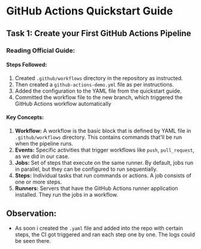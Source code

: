 # GitHub Actions Quickstart Guide

## Task 1: Create your First GitHub Actions Pipeline

### Reading Official Guide:

#### Steps Followed:

1. Created `.github/workflows` directory in the repository as instructed.
2. Then created a `github-actions-demo.yml` file as per instructions.
3. Added the configuration to the YAML file from the quickstart guide.
4. Committed the workflow file to the new branch, which triggered the GitHub Actions workflow automatically

#### Key Concepts:

1. **Workflow:** A workflow is the basic block that is defined by YAML file in `.github/workflows` directory. This contains commands that'll be run when the pipeline runs.
2. **Events:**  Specific activities that trigger workflows like `push`, `pull_request`, as we did in our case.
3. **Jobs:** Set of steps that execute on the same runner. By default, jobs run in parallel, but they can be configured to run sequentially.
4. **Steps:** Individual tasks that run commands or actions. A job consists of one or more steps.
5. **Runners:** Servers that have the GitHub Actions runner application installed. They run the jobs in a workflow.

## Observation:

- As soon i created the `.yaml` file and added into the repo with certain steps, the CI got triggered and ran each step one by one. The logs could be seen there.
 